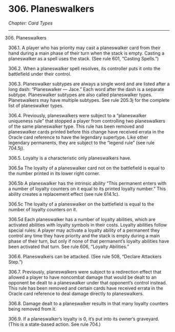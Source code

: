 # 306. Planeswalkers

*Chapter: Card Types*

---

306. Planeswalkers



306.1. A player who has priority may cast a planeswalker card from their hand during a main phase of their turn when the stack is empty. Casting a planeswalker as a spell uses the stack. (See rule 601, “Casting Spells.”)



306.2. When a planeswalker spell resolves, its controller puts it onto the battlefield under their control.



306.3. Planeswalker subtypes are always a single word and are listed after a long dash: “Planeswalker — Jace.” Each word after the dash is a separate subtype. Planeswalker subtypes are also called planeswalker types. Planeswalkers may have multiple subtypes. See rule 205.3j for the complete list of planeswalker types.



306.4. Previously, planeswalkers were subject to a “planeswalker uniqueness rule” that stopped a player from controlling two planeswalkers of the same planeswalker type. This rule has been removed and planeswalker cards printed before this change have received errata in the Oracle card reference to have the legendary supertype. Like other legendary permanents, they are subject to the “legend rule” (see rule 704.5j).



306.5. Loyalty is a characteristic only planeswalkers have.



306.5a The loyalty of a planeswalker card not on the battlefield is equal to the number printed in its lower right corner.



306.5b A planeswalker has the intrinsic ability “This permanent enters with a number of loyalty counters on it equal to its printed loyalty number.” This ability creates a replacement effect (see rule 614.1c).



306.5c The loyalty of a planeswalker on the battlefield is equal to the number of loyalty counters on it.



306.5d Each planeswalker has a number of loyalty abilities, which are activated abilities with loyalty symbols in their costs. Loyalty abilities follow special rules: A player may activate a loyalty ability of a permanent they control any time they have priority and the stack is empty during a main phase of their turn, but only if none of that permanent’s loyalty abilities have been activated that turn. See rule 606, “Loyalty Abilities.”



306.6. Planeswalkers can be attacked. (See rule 508, “Declare Attackers Step.”)



306.7. Previously, planeswalkers were subject to a redirection effect that allowed a player to have noncombat damage that would be dealt to an opponent be dealt to a planeswalker under that opponent’s control instead. This rule has been removed and certain cards have received errata in the Oracle card reference to deal damage directly to planeswalkers.



306.8. Damage dealt to a planeswalker results in that many loyalty counters being removed from it.



306.9. If a planeswalker’s loyalty is 0, it’s put into its owner’s graveyard. (This is a state-based action. See rule 704.)



